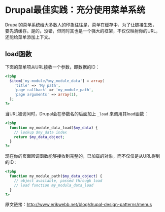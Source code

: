 Drupal最佳实践：充分使用菜单系统
===========================

Drupal的菜单系统给大多数人的印象往往是，菜单在缓存中，为了让链接生效，要先清缓存。是的，没错，但同时其也是一个强大的框架，不仅仅映射你的URL，还能给菜单添加上下文。

## load函数

下面的菜单项从URL接收一个参数，即数据的ID：

``` php
<?php
  $item['my-module/%my_module_data'] = array(
    'title' => 'My path',
    'page callback' => 'my_module_path',
    'page arguments' => array(1),
  );
?>
```

当URL被访问时，Drupal会在参数名的后面加上 `_load` 来调用其load函数：

``` php
<?php
  function my_module_data_load($my_data) {
    // lookup $my_data index
    return $my_data_object;
  }
?>
```

现在你的页面回调函数能够接收到完整的，已加载的对象，而不仅仅是从URL得到的ID：

``` php
<?php
  function my_module_path($my_data_object) {
    // object available, passed through load
    // load function my_modula_data_load
  }
?>
```

原文链接：http://www.erikwebb.net/blog/drupal-design-patterns/menus